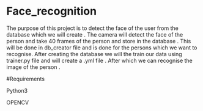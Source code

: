 # Face_recognition
The purpose of this project is to detect the face of the user from the database which we will create .
The camera will detect the face of the person and take 40 frames of the person and store in the database . This will be done in db_creator file and is done for the persons which we want to recognise.
After creating the database we will the train our data using trainer.py file and will create a .yml file .
After which we can recognise the image of the person .


#Requirements

Python3

OPENCV 
